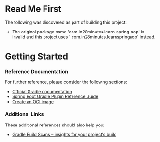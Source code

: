 # Read Me First

The following was discovered as part of building this project:

* The original package name 'com.in28minutes.learn-spring-aop' is invalid and this project uses '
  com.in28minutes.learnspringaop' instead.

# Getting Started

### Reference Documentation

For further reference, please consider the following sections:

* [Official Gradle documentation](https://docs.gradle.org)
* [Spring Boot Gradle Plugin Reference Guide](https://docs.spring.io/spring-boot/docs/3.0.0-RC1/gradle-plugin/reference/html/)
* [Create an OCI image](https://docs.spring.io/spring-boot/docs/3.0.0-RC1/gradle-plugin/reference/html/#build-image)

### Additional Links

These additional references should also help you:

* [Gradle Build Scans – insights for your project's build](https://scans.gradle.com#gradle)

